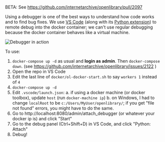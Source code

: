 BETA: See https://github.com/internetarchive/openlibrary/pull/2097

Using a debugger is one of the best ways to understand how code works and to find bug fixes. We use [VS Code](https://code.visualstudio.com/) (along with its [Python extension](https://marketplace.visualstudio.com/items?itemName=ms-python.python)) to remote debug into the docker container; we can't use regular debugging because the docker container behaves like a virtual machine.

![Debugger in action](https://user-images.githubusercontent.com/6251786/56706388-bd889e00-66e2-11e9-9d9b-449f0458305a.gif)

To use:
1. `docker-compose up -d` as usual and **login as admin**. Then `docker-compose down`. (see https://github.com/internetarchive/openlibrary/issues/2122 )
2. Open the repo in VS Code
3. Edit the last line of `docker/ol-docker-start.sh` to say `workers 1` instead of `4`
4. `docker-compose up -d`
5. Edit `.vscode/launch.json`:
  a. if using a docker machine (or docker toolbox), update `host` (run `docker-machine ip`)
  b. on Windows, I had to change `localRoot` to be `c:/Users/MyUser/openlibrary/`; if you get "file not found" errors, you might have to do the same.
6. Go to http://localhost:8080/admin/attach_debugger (or whatever your docker ip is) and click "Start"
7. Go to the debug panel (Ctrl+Shift+D) in VS Code, and click "Python: Attach"
8. Debug!